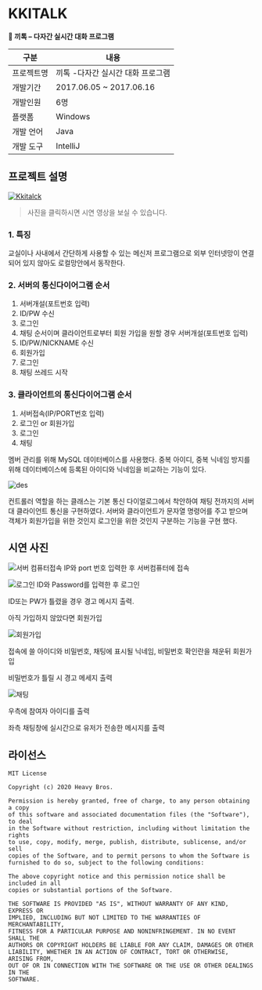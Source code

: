 # KKITALK
**💬 끼톡 – 다자간 실시간 대화 프로그램**


| 구분       | 내용                              |
|------------|-----------------------------------|
| 프로젝트명 | 끼톡 -다자간 실시간 대화 프로그램 |
| 개발기간   | 2017.06.05 ~ 2017.06.16           |
| 개발인원   | 6명                               |
| 플랫폼     | Windows                           |
| 개발 언어  | Java                              |
| 개발 도구  | IntelliJ                           |

## 프로젝트 설명

[![Kkitalck](http://img.youtube.com/vi/tdBGUWQJTuI/0.jpg)](http://www.youtube.com/watch?v=tdBGUWQJTuI "Project Introduction")
> 사진을 클릭하시면 시연 영상을 보실 수 있습니다.


### 1. 특징

교실이나 사내에서 간단하게 사용할 수 있는 메신저 프로그램으로 외부 인터넷망이 연결되어 있지 않아도 로컬망안에서 동작한다.

### 2. 서버의 통신다이어그램 순서

1. 서버개설(포트번호 입력)
2. ID/PW 수신
3. 로그인 
4. 채팅 순서이며 클라이언트로부터 회원 가입을 원할 경우 서버개설(포트번호 입력) 
5. ID/PW/NICKNAME 수신 
6. 회원가입 
7. 로그인 
8. 채팅 쓰레드 시작

### 3. 클라이언트의 통신다이어그램 순서

1. 서버접속(IP/PORT번호 입력) 
2. 로그인 or 회원가입
3. 로그인 
4. 채팅

멤버 관리를 위해 MySQL 데이터베이스를 사용했다. 중복 아이디, 중복 닉네임 방지를 위해 데이터베이스에 등록된 아이디와 닉네임을 비교하는 기능이 있다.

![des](des.png)

컨트롤러 역할을 하는 클래스는 기본 통신 다이얼로그에서 착안하여 채팅 전까지의 서버 대 클라이언트 통신을 구현하였다.  서버와 클라이언트가 문자열 명령어를 주고 받으며 객체가 회원가입을 위한 것인지 로그인을 위한 것인지 구분하는 기능을 구현 했다.

## 시연 사진

![서버 컴퓨터접속](connect.jpg)
IP와 port 번호 입력한 후 서버컴퓨터에 접속

![로그인](login.jpg)
ID와 Password를 입력한 후 로그인

ID또는 PW가 틀렸을 경우 경고 메시지 출력. 

아직 가입하지 않았다면 회원가입

![회원가입](join.jpg)

접속에 쓸 아이디와 비밀번호, 채팅에 표시될 닉네임, 비밀번호 확인란을 채운뒤 회원가입

비밀번호가 틀릴 시 경고 메세지 출력

![채팅](chat.jpg)

우측에 참여자 아이디를 출력

좌측 채팅창에 실시간으로 유저가 전송한 메시지를 출력



## 라이선스
```
MIT License

Copyright (c) 2020 Heavy Bros. 

Permission is hereby granted, free of charge, to any person obtaining a copy
of this software and associated documentation files (the "Software"), to deal
in the Software without restriction, including without limitation the rights
to use, copy, modify, merge, publish, distribute, sublicense, and/or sell
copies of the Software, and to permit persons to whom the Software is
furnished to do so, subject to the following conditions:

The above copyright notice and this permission notice shall be included in all
copies or substantial portions of the Software.

THE SOFTWARE IS PROVIDED "AS IS", WITHOUT WARRANTY OF ANY KIND, EXPRESS OR
IMPLIED, INCLUDING BUT NOT LIMITED TO THE WARRANTIES OF MERCHANTABILITY,
FITNESS FOR A PARTICULAR PURPOSE AND NONINFRINGEMENT. IN NO EVENT SHALL THE
AUTHORS OR COPYRIGHT HOLDERS BE LIABLE FOR ANY CLAIM, DAMAGES OR OTHER
LIABILITY, WHETHER IN AN ACTION OF CONTRACT, TORT OR OTHERWISE, ARISING FROM,
OUT OF OR IN CONNECTION WITH THE SOFTWARE OR THE USE OR OTHER DEALINGS IN THE
SOFTWARE.

```
